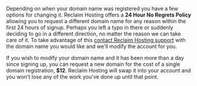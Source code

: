 Depending on when your domain name was registered you have a few options for changing it. Reclaim Hosting offers a **24 Hour No Regrets Policy** allowing you to request a different domain name for any reason within the first 24 hours of signup. Perhaps you left a typo in there or suddenly deciding to go in a different direction, no matter the reason we can take care of it. To take advantage of this [contact Reclaim Hosting support](mailto:support@reclaimhosting.com) with the domain name you would like and we'll modify the account for you.

If you wish to modify your domain name and it has been more than a day since signing up, you can request a new domain for the cost of a single domain registration, **$12**. Reclaim Hosting will swap it into your account and you won't lose any of the work you've done up until that point.